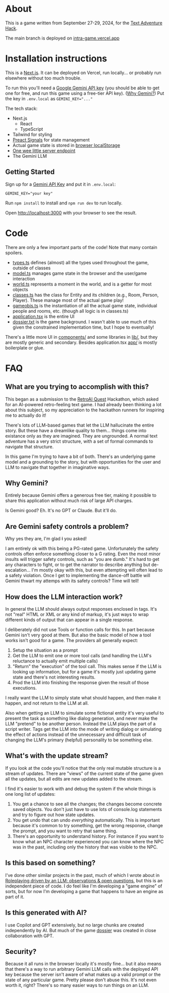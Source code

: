 # About

This is a game written from September 27-29, 2024, for the [Text Adventure Hack](https://textadventurehack.com/).

The main branch is deployed on [intra-game.vercel.app](https://intra-game.vercel.app/)

# Installation instructions

This is a [Next.js](https://nextjs.org). It can be deployed on Vercel, run locally... or probably run elsewhere without too much trouble.

To run this you'll need a [Google Gemini API key](https://aistudio.google.com/app/apikey) (you should be able to get one for free, and run this game using a free-tier API key). ([Why Gemini?](#why-gemini)) Put the key in `.env.local` as `GEMINI_KEY="..."`

The tech stack:

- Next.js
  - React
  - TypeScript
- Tailwind for styling
- [Preact Signals](https://preactjs.com/guide/v10/signals/) for state management
- Actual game state is stored in [browser localStorage](./lib/persistentsignal.ts)
- [One wee little server endpoint](./app/api/llm/route.ts)
- The Gemini LLM

## Getting Started

Sign up for a [Gemini API Key](https://aistudio.google.com/app/apikey) and put it in `.env.local`:

```
GEMINI_KEY="your key"
```

Run `npm install` to install and `npm run dev` to run locally.

Open [http://localhost:3000](http://localhost:3000) with your browser to see the result.

# Code

There are only a few important parts of the code! Note that many contain spoilers.

- [types.ts](./lib/types.ts) defines (almost) all the types used throughout the game, outside of classes
- [model.ts](./lib/game/model.ts) manages game state in the browser and the user/game interaction
- [world.ts](./lib/game/world.ts) represents a moment in the world, and is a getter for most objects
- [classes.ts](./lib/game/classes.ts) has the class for Entity and its children (e.g., Room, Person, Player). These manage most of the actual game play!
- [gameobjs.ts](./lib/game/gameobjs.ts) is the instantiation of all the actual game state, individual people and rooms, etc. (though all logic is in classes.ts)
- [application.tsx](./app/application.tsx) is the entire UI
- [dossier.txt](./docs/dossier.txt) is the game background. I wasn't able to use much of this given the constrained implementation time, but I hope to eventually!

There's a little more UI in [components/](./components/) and some libraries in [lib/](./lib/), but they are mostly generic and secondary. Besides application.tsx [app/](./app/) is mostly boilerplate or glue.

# FAQ

## What are you trying to accomplish with this?

This began as a submission to the [RetroAI Quest](https://textadventurehack.com/) Hackathon, which asked for an AI-powered retro-feeling text game. I had already been thinking a lot about this subject, so my appreciation to the hackathon runners for inspiring me to actually do it!

There's lots of LLM-based games that let the LLM hallucinate the entire story. But these have a dreamlike quality to them... things come into existance only as they are imagined. They are ungrounded. A normal text adventure has a very strict structure, with a set of formal commands to navigate that structure.

In this game I'm trying to have a bit of both. There's an underlying game model and a grounding to the story, but with opportunities for the user and LLM to navigate that together in imaginative ways.

## Why Gemini?

Entirely because Gemini offers a generous free tier, making it possible to share this application without much risk of large API charges.

Is Gemini good? Eh. It's no GPT or Claude. But it'll do.

## Are Gemini safety controls a problem?

Why yes they are, I'm glad ~~I~~ you asked!

I am entirely ok with this being a PG-rated game. Unfortunately the safety controls often enforce something closer to a G rating. Even the most minor insults will trigger safety controls, such as "you are dumb." It's hard to get any characters to fight, or to get the narrator to describe anything but de-escalation... I'm mostly okay with this, but even attempting will often lead to a safety violation. Once I get to implementing the dance-off battle will Gemini thwart my attemps with its safety controls? Time will tell!

## How does the LLM interaction work?

In general the LLM should always output responses enclosed in tags. It's not "real" HTML or XML or any kind of markup, it's just ways to wrap different kinds of output that can appear in a single response.

I deliberately did not use Tools or function calls for this. In part because Gemini isn't very good at them. But also the basic model of how a tool works isn't good for a game. The providers all generally expect:

1. Setup the situation as a prompt
2. Get the LLM to emit one or more tool calls (and handling the LLM's reluctance to actually emit multiple calls)
3. "Return" the "execution" of the tool call. This makes sense if the LLM is looking up information, but for a game it's mostly just updating game state and there's not interesting results.
4. Prod the LLM into finishing the response given the result of those executions.

I really want the LLM to simply state what should happen, and then make it happen, and not return to the LLM at all.

Also when getting an LLM to simulate some fictional entity it's very useful to present the task as something like dialog generation, and never make the LLM "pretend" to be another person. Instead the LLM plays the part of a script writer. Tags get the LLM into the mode of writing dialog or simulating the effect of actions instead of the unnecessary and difficult task of changing the LLM's primary (helpful) personality to be something else.

## What's with the update stream?

If you look at the code you'll notice that the only real mutable structure is a stream of updates. There are "views" of the current state of the game given all the updates, but all edits are new updates added to the stream.

I find it's easier to work with and debug the system if the whole things is one long list of updates:

1. You get a chance to see all the changes; the changes become concrete saved objects. You don't just have to use lots of console.log statements and try to figure out how state updates.
2. You get undo that can undo _everything_ automatically. This is important because it's common to try something, get the wrong response, change the prompt, and you want to retry that same thing.
3. There's an opportunity to understand history. For instance if you want to know what an NPC character experienced you can know where the NPC was in the past, including only the history that was visible to the NPC.

## Is this based on something?

I've done other similar projects in the past, much of which I wrote about in [Roleplaying driven by an LLM: observations & open questions](https://ianbicking.org/blog/2024/04/roleplaying-by-llm), but this is an independent piece of code. I do feel like I'm developing a "game engine" of sorts, but for now I'm developing a game that happens to have an engine as part of it.

## Is this generated with AI?

I use Copilot and GPT extensively, but no large chunks are created independently by AI. But much of the game [dossier](./docs/dossier.txt) was created in close collaboration with GPT.

## Security?

Because it all runs in the browser locally it's mostly fine... but it also means that there's a way to run arbitrary Gemini LLM calls with the deployed API key because the server isn't aware of what makes up a valid prompt or the state of any particular game. Pretty please don't abuse this. It's not even worth it, right? There's so many easier ways to run things on an LLM.
